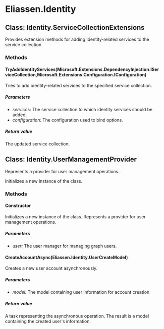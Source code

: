 ﻿# Eliassen.Identity


## Class: Identity.ServiceCollectionExtensions
Provides extension methods for adding identity-related services to the service collection. 

### Methods


#### TryAddIdentityServices(Microsoft.Extensions.DependencyInjection.IServiceCollection,Microsoft.Extensions.Configuration.IConfiguration)
Tries to add identity-related services to the specified service collection. 


##### Parameters
* *services:* The service collection to which identity services should be added.
* *configuration:* The configuration used to bind options.




##### Return value
The updated service collection.



## Class: Identity.UserManagementProvider
Represents a provider for user management operations. 

Initializes a new instance of the class.
### Methods


#### Constructor
Initializes a new instance of the class.
Represents a provider for user management operations. 


##### Parameters
* *user:* The user manager for managing graph users.




#### CreateAccountAsync(Eliassen.Identity.UserCreateModel)
Creates a new user account asynchronously. 


##### Parameters
* *model:* The model containing user information for account creation.




##### Return value
A task representing the asynchronous operation. The result is a model containing the created user's information.


